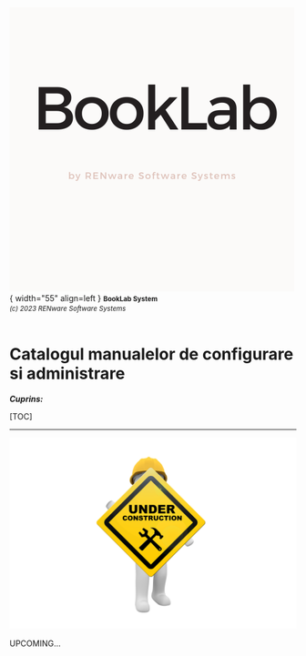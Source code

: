 ![booklab_logo](../pictures/booklab_logo.png){ width="55" align=left }
<small markdown>**BookLab System**<br>
*(c) 2023 RENware Software Systems*
</small><br><br>



# Catalogul manualelor de configurare si administrare


***Cuprins:***

[TOC]

***





<!-- -#TODO ...Under construction page... -->

![wip page](../pictures/under_maintenance.png)

UPCOMING...


